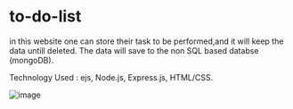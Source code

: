 # to-do-list
in this website one can store their task to be performed,and it will keep the data untill deleted.
The data will save to the non SQL based databse (mongoDB).

Technology Used : ejs, Node.js, Express.js, HTML/CSS.

![image](https://user-images.githubusercontent.com/54898033/123265728-f453dc00-d518-11eb-9a12-ddf1ff1d4667.png)
